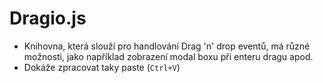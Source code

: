 # Dragio.js

* Knihovna, která slouží pro handlování Drag 'n' drop eventů, má různé možnosti, jako například zobrazení modal boxu při enteru dragu apod.
* Dokáže zpracovat taky paste (`Ctrl+V`)